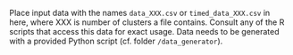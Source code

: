 Place input data with the names `data_XXX.csv` or `timed_data_XXX.csv` in here, where XXX is number of clusters a file contains. Consult any of the R scripts that access this data for exact usage. Data needs to be generated with a provided Python script (cf. folder `/data_generator`).
